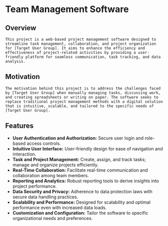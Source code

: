 # Team Management Software

## Overview

    This project is a web-based project management software designed to streamline task management, collaboration, and project organization for [Target User Group]. It aims to enhance the efficiency and effectiveness of project-related activities by providing a user-friendly platform for seamless communication, task tracking, and data analysis.

## Motivation

    The motivation behind this project is to address the challenges faced by [Target User Group] when manually managing tasks, discussing work, and creating spreadsheets or writing on paper. The software seeks to replace traditional project management methods with a digital solution that is intuitive, scalable, and tailored to the specific needs of [Target User Group].

## Features

- **User Authentication and Authorization:** Secure user login and role-based access controls.
- **Intuitive User Interface:** User-friendly design for ease of navigation and interaction.
- **Task and Project Management:** Create, assign, and track tasks; manage and organize projects efficiently.
- **Real-Time Collaboration:** Facilitate real-time communication and collaboration among team members.
- **Reporting and Analytics:** Robust reporting tools to derive insights into project performance.
- **Data Security and Privacy:** Adherence to data protection laws with secure data handling practices.
- **Scalability and Performance:** Designed for scalability and optimal performance even with increased data loads.
- **Customization and Configuration:** Tailor the software to specific organizational needs and preferences.



